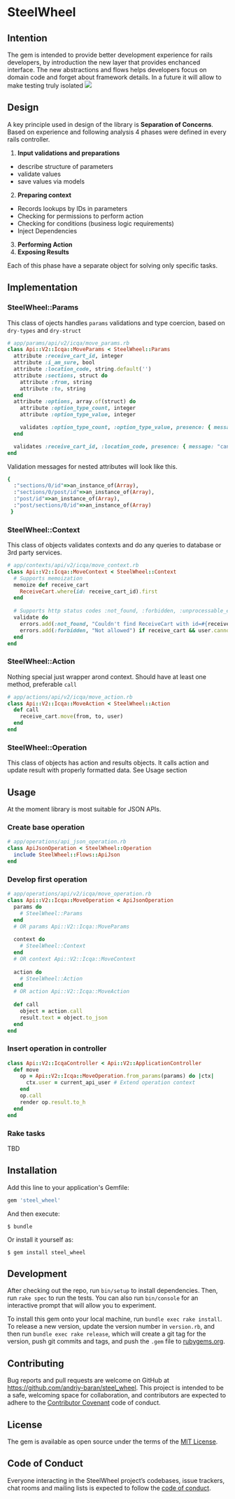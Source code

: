 # SteelWheel

## Intention
The gem is intended to provide better development experience for rails developers, by introduction the new layer that provides enchanced interface. The new abstractions and flows helps developers focus on domain code and forget about framework details. In a future it will allow to make testing truly isolated 
![](https://github.com/andriy-baran/steel_wheel/blob/master/assets/action_diagram.png?raw=true)
## Design
A key principle used in design of the library is **Separation of Concerns**. Based on experience and following analysis 4 phases were defined in every rails controller.
1. **Input validations and preparations**
* describe structure of parameters
* validate values
* save values via models
2. **Preparing context**
* Records lookups by IDs in parameters
* Checking for permissions to perform action
* Checking for conditions (business logic requirements) 
* Inject Dependencies
3. **Performing Action**
4. **Exposing Results**

Each of this phase have a separate object for solving only specific tasks.

## Implementation

### SteelWheel::Params
This class of ojects handles `params` validations and type coercion, based on `dry-types` and `dry-struct`

```ruby
# app/params/api/v2/icqa/move_params.rb
class Api::V2::Icqa::MoveParams < SteelWheel::Params
  attribute :receive_cart_id, integer
  attribute :i_am_sure, bool
  attribute :location_code, string.default('')
  attribute :sections, struct do
    attribute :from, string
    attribute :to, string
  end
  attribute :options, array.of(struct) do
    attribute :option_type_count, integer
    attribute :option_type_value, integer

    validates :option_type_count, :option_type_value, presence: { message: "can't be blank" }
  end

  validates :receive_cart_id, :location_code, presence: { message: "can't be blank" }
end
```
Validation messages for nested attributes will look like this.
```ruby
{  
  :"sections/0/id"=>an_instance_of(Array),
  :"sections/0/post/id"=>an_instance_of(Array),
  :"post/id"=>an_instance_of(Array),
  :"post/sections/0/id"=>an_instance_of(Array)
 }
```

### SteelWheel::Context
This class of objects validates contexts and do any queries to database or 3rd party services. 
```ruby
# app/contexts/api/v2/icqa/move_context.rb
class Api::V2::Icqa::MoveContext < SteelWheel::Context
  # Supports memoization
  memoize def receive_cart
    ReceiveCart.where(id: receive_cart_id).first
  end
  
  # Supports http status codes :not_found, :forbidden, :unprocessable_entity
  validate do
    errors.add(:not_found, "Couldn't find ReceiveCart with id=#{receive_cart_id}") if receive_cart.nil?
    errors.add(:forbidden, "Not allowed") if receive_cart && user.cannot?(:edit, receive_cart)
  end
end
```


### SteelWheel::Action
Nothing special just wrapper arond context. Should have at least one method, preferable `call`
```ruby
# app/actions/api/v2/icqa/move_action.rb
class Api::V2::Icqa::MoveAction < SteelWheel::Action
  def call
    receive_cart.move(from, to, user)
  end
end
```

### SteelWheel::Operation
This class of objects has action and results objects. It calls action and update result with properly formatted data. See Usage section

## Usage
At the moment library is most suitable for JSON APIs.
### Create base operation
```ruby
# app/operations/api_json_operation.rb
class ApiJsonOperation < SteelWheel::Operation
  include SteelWheel::Flows::ApiJson
end
```
### Develop first operation
```ruby
# app/operations/api/v2/icqa/move_operation.rb
class Api::V2::Icqa::MoveOperation < ApiJsonOperation
  params do
    # SteelWheel::Params
  end
  # OR params Api::V2::Icqa::MoveParams
  
  context do
    # SteelWheel::Context
  end
  # OR context Api::V2::Icqa::MoveContext
  
  action do
    # SteelWheel::Action
  end
  # OR action Api::V2::Icqa::MoveAction
  
  def call 
    object = action.call
    result.text = object.to_json
  end
end
```
### Insert operation in controller
```ruby
class Api::V2::IcqaController < Api::V2::ApplicationController
  def move
    op = Api::V2::Icqa::MoveOperation.from_params(params) do |ctx|
      ctx.user = current_api_user # Extend operation context
    end
    op.call
    render op.result.to_h
  end
end
```
### Rake tasks
TBD

## Installation

Add this line to your application's Gemfile:

```ruby
gem 'steel_wheel'
```

And then execute:

    $ bundle

Or install it yourself as:

    $ gem install steel_wheel


## Development

After checking out the repo, run `bin/setup` to install dependencies. Then, run `rake spec` to run the tests. You can also run `bin/console` for an interactive prompt that will allow you to experiment.

To install this gem onto your local machine, run `bundle exec rake install`. To release a new version, update the version number in `version.rb`, and then run `bundle exec rake release`, which will create a git tag for the version, push git commits and tags, and push the `.gem` file to [rubygems.org](https://rubygems.org).

## Contributing

Bug reports and pull requests are welcome on GitHub at https://github.com/andriy-baran/steel_wheel. This project is intended to be a safe, welcoming space for collaboration, and contributors are expected to adhere to the [Contributor Covenant](http://contributor-covenant.org) code of conduct.

## License

The gem is available as open source under the terms of the [MIT License](https://opensource.org/licenses/MIT).

## Code of Conduct

Everyone interacting in the SteelWheel project’s codebases, issue trackers, chat rooms and mailing lists is expected to follow the [code of conduct](https://github.com/andriy-baran/steel_wheel/blob/master/CODE_OF_CONDUCT.md).

